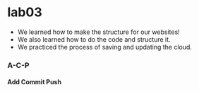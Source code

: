 # lab03 
* We learned how to make the structure for our websites!
* We also learned how to do the code and structure it.
* We practiced the process of saving and updating the cloud.


### A-C-P
#### Add Commit Push